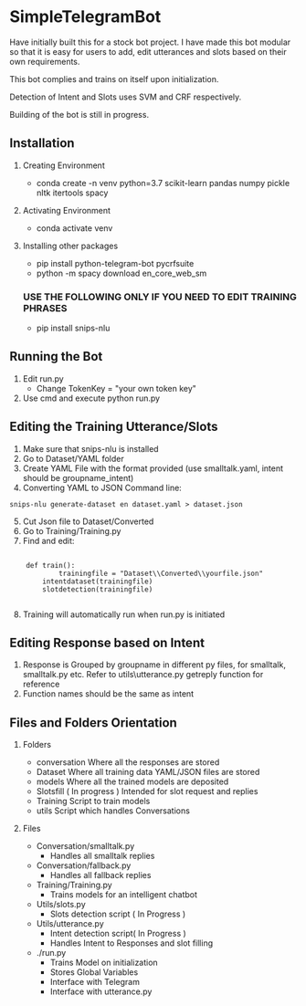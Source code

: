 # SimpleTelegramBot

Have initially built this for a stock bot project. I have made this bot modular so that it is easy for users to add, edit utterances and slots based on their own requirements.

This bot complies and trains on itself upon initialization.

Detection of Intent and Slots uses SVM and CRF respectively.

Building of the bot is still in progress. 


Installation
-------------
1) Creating Environment
	- conda create -n venv python=3.7 scikit-learn pandas numpy pickle nltk itertools spacy
2) Activating Environment
	- conda activate venv
3) Installing other packages
	- pip install python-telegram-bot pycrfsuite 
	- python -m spacy download en_core_web_sm
	
	### USE THE FOLLOWING ONLY IF YOU NEED TO EDIT TRAINING PHRASES 
	- pip install snips-nlu 


Running the Bot
---------------
1) Edit run.py
	- Change TokenKey = "your own token key"
2) Use cmd and execute python run.py


Editing the Training Utterance/Slots
------------------------------------
1) Make sure that snips-nlu is installed
2) Go to Dataset/YAML folder
3) Create YAML File with the format provided (use smalltalk.yaml, intent should be groupname_intent)
4) Converting YAML to JSON
	Command line: 
<pre><code>snips-nlu generate-dataset en dataset.yaml > dataset.json</pre></code>
5) Cut Json file to Dataset/Converted
6) Go to Training/Training.py
7) Find and edit:
<pre><code>
	def train():
            trainingfile = "Dataset\\Converted\\yourfile.json"
	    intentdataset(trainingfile)
	    slotdetection(trainingfile)
	    </pre></code>
8) Training will automatically run when run.py is initiated


Editing Response based on Intent
---------------------------------
1) Response is Grouped by groupname in different py files, for smalltalk, smalltalk.py etc.
	Refer to utils\utterance.py getreply function for reference
2) Function names should be the same as intent



Files and Folders Orientation
-------------------------------
1) Folders
	- conversation
		Where all the responses are stored
	- Dataset
		Where all training data YAML/JSON files are stored
	- models
		Where all the trained models are deposited
	- Slotsfill ( In progress )
		Intended for slot request and replies
	- Training
		Script to train models
	- utils
		Script which handles Conversations

2) Files
	- Conversation/smalltalk.py
		- Handles all smalltalk replies
	- Conversation/fallback.py
		- Handles all fallback replies
	- Training/Training.py
		- Trains models for an intelligent chatbot
	- Utils/slots.py
		- Slots detection script ( In Progress )
	- Utils/utterance.py
		- Intent detection script( In Progress )
		- Handles Intent to Responses and slot filling
	- ./run.py
		- Trains Model on initialization
		- Stores Global Variables
		- Interface with Telegram
		- Interface with utterance.py


